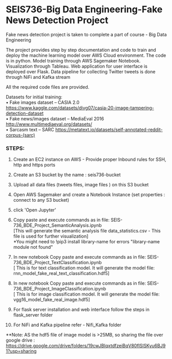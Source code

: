 # SEIS736-Big Data Engineering-Fake News Detection Project
Fake news detection project is taken to complete a part of course - Big Data Engineering

The project provides step by step documentation and code to train and deploy the machine learning model over AWS Cloud environment.
The code is in python. Model training through AWS Sagemaker Notebook. Visualization through Tableau. 
Web application for user interface is deployed over Flask.  Data pipeline for collecting Twitter tweets is done through NiFi and Kafka stream

All the required code files are provided. 

Datasets for initial training: <br>
•	Fake images dataset – CASIA 2.0           https://www.kaggle.com/datasets/divg07/casia-20-image-tampering-detection-dataset <br>
•	Fake news/images dataset – MediaEval 2016 http://www.multimediaeval.org/datasets/  <br>
•	Sarcasm text – SARC                       https://metatext.io/datasets/self-annotated-reddit-corpus-(sarc)  <br>

### STEPS:
1. Create an EC2 instance on AWS - Provide proper Inbound rules for SSH, http and https ports <br>
2. Create an S3 bucket by the name : seis736-bucket <br>
3. Upload all data files (tweets files, image files ) on this S3 bucket <br>
4. Open AWS Sagemaker and create a Notebook Instance (set properties : connect to any  S3 bucket) <br>
5. click  'Open Jupyter' <br>
6. Copy paste and execute commands as in file:  SEIS-736_BDE_Project_SemanticAnalysis.ipynb   <br>
    [This will generate the semantic analysis file data_statistics.csv - This file is used for further visualization] <br>
     *You might need to !pip3 install library-name for errors  "library-name module not found" <br>
    
7. In new notebook Copy paste and execute commands as in file:  SEIS-736_BDE_Project_TextClassification.ipynb    <br>
    [ This is for text classification model. It will generate the model file: rnn_model_fake_real_text_classification.hdf5] <br>
    
8. In new notebook Copy paste and execute commands as in file:  SEIS-736_BDE_Project_ImageClassification.ipynb <br>
    [ This is for image classification model. It will generate the model file: vgg16_model_fake_real_image.hdf5]<br>

9. For flask server installation and web interface follow the steps in flask_server folder
    
10. For NiFi and Kafka pipeline refer - Nifi_Kafka folder
    
**Note: AS the hdf5 file of image model is >25MB, so sharing the file over google drive : https://drive.google.com/drive/folders/19cwJBIqxtdfzeiBqV80flSlSKyu6BJ91?usp=sharing 
